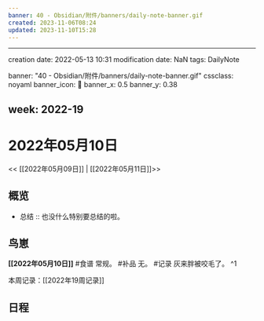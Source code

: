 ```yaml
---
banner: 40 - Obsidian/附件/banners/daily-note-banner.gif
created: 2023-11-06T08:24
updated: 2023-11-10T15:28
---
```

---
creation date: 2022-05-13 10:31
modification date: NaN
tags: DailyNote

banner: "40 - Obsidian/附件/banners/daily-note-banner.gif"
cssclass: noyaml
banner_icon: 💌
banner_x: 0.5
banner_y: 0.38

week: 2022-19
---

# 2022年05月10日

<< [[2022年05月09日]] | [[2022年05月11日]]>>


## 概览
- 总结 :: 也没什么特别要总结的啦。
## 鸟崽
**[[2022年05月10日]]**
#食谱 常规。
#补品 无。
#记录 灰来胖被咬毛了。
^1

本周记录：[[2022年19周记录]]

## 日程
